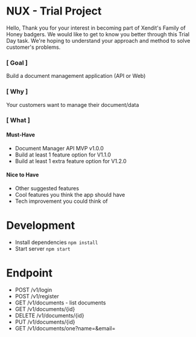 # NUX - Trial Project

Hello, 
Thank you for your interest in becoming part of Xendit's Family of Honey badgers. We would like to get to know you better through this Trial Day task. We're hoping to understand your approach and method to solve customer's problems. 

### [ Goal ]
Build a document management application (API or Web)

### [ Why ]
Your customers want to manage their document/data

### [ What ]
#### Must-Have
- Document Manager API MVP v1.0.0
- Build at least 1 feature option for V1.1.0
- Build at least 1 extra feature option for V1.2.0

#### Nice to Have
- Other suggested features
- Cool features you think the app should have
- Tech improvement you could think of


# Development
- Install dependencies `npm install`
- Start server `npm start`

# Endpoint
- POST /v1/login
- POST /v1/register
- GET /v1/documents - list documents
- GET /v1/documents/{id}
- DELETE /v1/documents/{id}
- PUT /v1/documents/{id}
- GET /v1/documents/one?name=&email=
